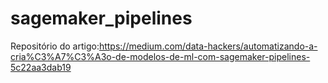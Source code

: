 # sagemaker_pipelines

Repositório do artigo:https://medium.com/data-hackers/automatizando-a-cria%C3%A7%C3%A3o-de-modelos-de-ml-com-sagemaker-pipelines-5c22aa3dab19 
